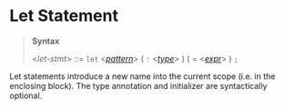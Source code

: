 # Let Statement

> **Syntax**
>
> <*let-stmt*> ::= `let` <*[pattern]*> ( `:` <*[type]*> ) ( = <*[expr]*> ) `;`
>
>
>

Let statements introduce a new name into the current scope (i.e. in the
enclosing block). The type annotation and initializer are syntactically
optional.

[pattern]: ../patterns.md
[expr]: ../expressions.md
[type]: ../types.md
